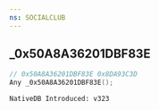 ```yaml
---
ns: SOCIALCLUB
---
```

## _0x50A8A36201DBF83E

```c
// 0x50A8A36201DBF83E 0x8DA93C3D
Any _0x50A8A36201DBF83E();
```

```
NativeDB Introduced: v323
```

